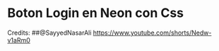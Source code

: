# Boton Login en Neon con Css

Credits:
##@SayyedNasarAli
https://www.youtube.com/shorts/Nedw-v1aRm0
